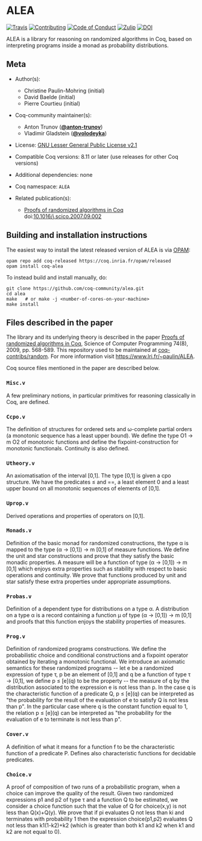 # ALEA

[![Travis][travis-shield]][travis-link]
[![Contributing][contributing-shield]][contributing-link]
[![Code of Conduct][conduct-shield]][conduct-link]
[![Zulip][zulip-shield]][zulip-link]
[![DOI][doi-shield]][doi-link]

[travis-shield]: https://travis-ci.com/coq-community/alea.svg?branch=master
[travis-link]: https://travis-ci.com/coq-community/alea/builds

[contributing-shield]: https://img.shields.io/badge/contributions-welcome-%23f7931e.svg
[contributing-link]: https://github.com/coq-community/manifesto/blob/master/CONTRIBUTING.md

[conduct-shield]: https://img.shields.io/badge/%E2%9D%A4-code%20of%20conduct-%23f15a24.svg
[conduct-link]: https://github.com/coq-community/manifesto/blob/master/CODE_OF_CONDUCT.md

[zulip-shield]: https://img.shields.io/badge/chat-on%20zulip-%23c1272d.svg
[zulip-link]: https://coq.zulipchat.com/#narrow/stream/237663-coq-community-devs.20.26.20users


[doi-shield]: https://zenodo.org/badge/DOI/10.1016/j.scico.2007.09.002.svg
[doi-link]: https://doi.org/10.1016/j.scico.2007.09.002

ALEA is a library for reasoning on randomized algorithms
in Coq, based on interpreting programs inside a monad
as probability distributions.

## Meta

- Author(s):
  - Christine Paulin-Mohring (initial)
  - David Baelde (initial)
  - Pierre Courtieu (initial)

- Coq-community maintainer(s):
  - Anton Trunov ([**@anton-trunov**](https://github.com/anton-trunov))
  - Vladimir Gladstein ([**@volodeyka**](https://github.com/volodeyka))
- License: [GNU Lesser General Public License v2.1](LICENSE)
- Compatible Coq versions: 8.11 or later (use releases for other Coq versions)
- Additional dependencies: none
- Coq namespace: `ALEA`
- Related publication(s):
  - [Proofs of randomized algorithms in Coq](https://hal.inria.fr/inria-00431771) doi:[10.1016/j.scico.2007.09.002](https://doi.org/10.1016/j.scico.2007.09.002)

## Building and installation instructions

The easiest way to install the latest released version of ALEA
is via [OPAM](https://opam.ocaml.org/doc/Install.html):

```shell
opam repo add coq-released https://coq.inria.fr/opam/released
opam install coq-alea
```

To instead build and install manually, do:

``` shell
git clone https://github.com/coq-community/alea.git
cd alea
make   # or make -j <number-of-cores-on-your-machine> 
make install
```


## Files described in the paper

The library and its underlying theory is described in the paper
[Proofs of randomized algorithms in Coq][random],
Science of Computer Programming 74(8), 2009, pp. 568-589.
This repository used to be maintained at [coq-contribs/random](https://github.com/coq-contribs/random).
For more information visit https://www.lri.fr/~paulin/ALEA.

Coq source files mentioned in the paper are described below.

### `Misc.v`
A few preliminary notions, in particular primitives for reasoning classically in Coq, are defined.

### `Ccpo.v`
The definition of structures for ordered sets and ω-complete partial orders (a monotonic sequence has a least upper bound).
We define the type O1 → m O2 of monotonic functions and define the fixpoint-construction for monotonic functionals. Continuity is also defined.

### `Utheory.v`

An axiomatisation of the interval [0,1]. The type [0,1] is given a cpo structure.
We have the predicates ≤ and ==, a least element 0 and a least upper bound on all monotonic sequences of elements of [0,1].

### `Uprop.v`
Derived operations and properties of operators on [0,1].

### `Monads.v`
Definition of the basic monad for randomized constructions, the type α is mapped to the type (α → [0,1]) → m [0,1] of measure functions. We define the unit and star constructions and prove that they satisfy the basic monadic properties. A measure will be a function of type (α → [0,1]) → m [0,1] which enjoys extra properties such as stability with respect to basic operations and continuity. We prove that functions produced by unit and star satisfy these extra properties under appropriate assumptions.

### `Probas.v`
Definition of a dependent type for distributions on a type α. A distribution on a type α is a record containing a function µ of type (α → [0,1]) → m [0,1] and proofs that this function enjoys the stability properties of measures.

### `Prog.v`
Definition of randomized programs constructions. We define the probabilistic choice and conditional constructions and a fixpoint operator obtained by iterating a monotonic functional. We introduce an axiomatic semantics for these randomized programs  --
 let e be a randomized expression of type τ, p be an element of [0,1] and q be a function of type τ → [0,1], we define p ≤ \[e\](q) to be the property --
 the measure of q by the distribution associated to the expression e is not less than p. In the case q is the characteristic function of a predicate Q, p ≤ \[e\](q) can be interpreted as "the probability for the result of the evaluation of e to satisfy Q is not less than p". In the particular case where q is the constant function equal to 1, the relation p ≤ \[e\](q) can be interpreted as "the probability for the evaluation of e to terminate is not less than p".

### `Cover.v`
A definition of what it means for a function f to be the characteristic function of a predicate P. Defines also characteristic functions for decidable predicates. 

### `Choice.v`
A proof of composition of two runs of a probabilistic program, when a choice can improve the quality of the result. Given two randomized expressions p1 and p2 of type τ and a function Q to be estimated, we consider a choice function such that the value of Q for choice(x,y) is not less than Q(x)+Q(y). We prove that if pi evaluates Q not less than ki and terminates with probability 1 then the expression choice(p1,p2) evaluates Q not less than k1(1-k2)+k2 (which is greater than both k1 and k2 when k1 and k2 are not equal to 0).

[random]: https://hal.inria.fr/inria-00431771


